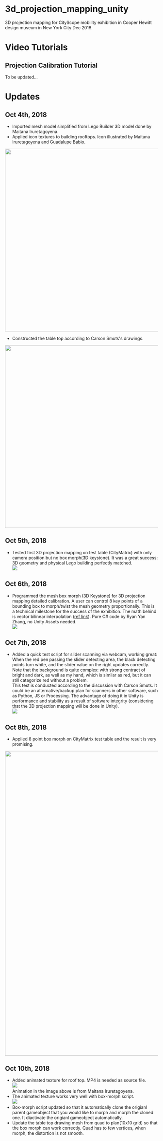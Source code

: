 # 3d_projection_mapping_unity
3D projection mapping for CityScope mobility exhibition in Cooper Hewitt design museum in New York City Dec 2018. 


# Video Tutorials

## Projection Calibration Tutorial

To be updated...
  
  
# Updates

## Oct 4th, 2018
* Imported mesh model simplified from Lego Builder 3D model done by Maitana Iruretagoyena.  
* Applied icon textures to building rooftops. Icon illustrated by Maitana Iruretagoyena and Guadalupe Babio.  
<img src="https://github.com/popabczhang/3d_projection_mapping_unity/blob/master/doc/181004_building%20mesh%20model%20with%20icons.png" width="600">
  
* Constructed the table top according to Carson Smuts's drawings.  
<img src="https://github.com/popabczhang/3d_projection_mapping_unity/blob/master/doc/181004_table%20model.png" width="600">

## Oct 5th, 2018
* Tested first 3D projection mapping on test table (CityMatrix) with only camera position but no box morph(3D keystone). It was a great success: 3D geometry and physical Lego building perfectly matched.  
![](https://github.com/popabczhang/3d_projection_mapping_unity/blob/master/doc/181005_3d-projection-by-positioning-camera.gif)

## Oct 6th, 2018
* Programmed the mesh box morph (3D Keystone) for 3D projection mapping detailed calibration. A user can control 8 key points of a bounding box to morph/twist the mesh geometry proportionally. This is a technical milestone for the success of the exhibition. The math behind is vector bilinear interpolation ([ref link](https://forum.unity.com/threads/vector-bilinear-interpolation-of-a-square-grid.205644/)). Pure C# code by Ryan Yan Zhang, no Unity Assets needed.  
![](https://github.com/popabczhang/3d_projection_mapping_unity/blob/master/doc/181006_mesh%20box%20morph%20test.gif)

## Oct 7th, 2018
* Added a quick test script for slider scanning via webcam, working great: When the red pen passing the slider detecting area, the black detecting points turn white, and the slider value on the right updates correctly. Note that the background is quite complex: with strong contract of bright and dark, as well as my hand, which is similar as red, but it can still catagorize red without a problem.  
This test is conducted according to the discussion with Carson Smuts. It could be an alternative/backup plan for scanners in other software, such as Python, JS or Processing. The advantage of doing it in Unity is performance and stability as a result of software integrity (considering that the 3D projection mapping will be done in Unity).  
![](https://github.com/popabczhang/3d_projection_mapping_unity/blob/master/doc/181007_slider-scanning-test.gif)

## Oct 8th, 2018
* Applied 8 point box morph on CityMatrix test table and the result is very promising. 
<img src="https://github.com/popabczhang/3d_projection_mapping_unity/blob/master/doc/181008_box%20morph%20on%20citymatrix.jpg" width="1000">

## Oct 10th, 2018
* Added animated texture for roof top. MP4 is needed as source file.  
![](https://github.com/popabczhang/3d_projection_mapping_unity/blob/master/doc/181010_anim-texture.gif)  
Animation in the image above is from Maitana Iruretagoyena.  
* The animated texture works very well with box-morph script.  
![](https://github.com/popabczhang/3d_projection_mapping_unity/blob/master/doc/181010_box-morph-anim.gif)  
* Box-morph script updated so that it automatically clone the origianl parent gameobject that you would like to morph and morph the cloned one. It diactivate the origianl gameobject automatically. 
* Update the table top drawing mesh from quad to plan(10x10 grid) so that the box morph can work correctly. Quad has to few vertices, when morph, the distortion is not smooth. 
